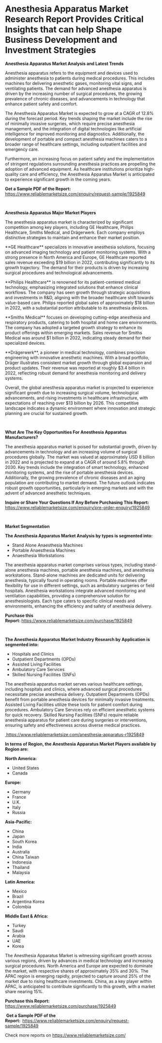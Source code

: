 <p><h1>Anesthesia Apparatus Market Research Report Provides Critical Insights that can help Shape Business Development and Investment Strategies</h1></p><p><strong>Anesthesia Apparatus Market Analysis and Latest Trends</strong></p>
<p><p>Anesthesia apparatus refers to the equipment and devices used to administer anesthesia to patients during medical procedures. This includes machines for delivering anesthetic gases, monitoring vital signs, and ventilating patients. The demand for advanced anesthesia apparatus is driven by the increasing number of surgical procedures, the growing prevalence of chronic diseases, and advancements in technology that enhance patient safety and comfort.</p><p>The Anesthesia Apparatus Market is expected to grow at a CAGR of 12.8% during the forecast period. Key trends shaping the market include the rise of minimally invasive surgeries, which require precise anesthesia management, and the integration of digital technologies like artificial intelligence for improved monitoring and diagnostics. Additionally, the development of portable and compact anesthesia machines caters to a broader range of healthcare settings, including outpatient facilities and emergency care.</p><p>Furthermore, an increasing focus on patient safety and the implementation of stringent regulations surrounding anesthesia practices are propelling the adoption of advanced equipment. As healthcare institutions prioritize high-quality care and efficiency, the Anesthesia Apparatus Market is anticipated to experience significant growth in the coming years.</p></p>
<p><strong>Get a Sample PDF of the Report:&nbsp;</strong> <a href="https://www.reliablemarketsize.com/enquiry/request-sample/1925849?utm_campaign=1103&utm_medium=2&utm_source=Github&utm_content=ia&utm_term=15012025&utm_id=anesthesia-apparatus">https://www.reliablemarketsize.com/enquiry/request-sample/1925849</a></p>
<p>&nbsp;</p>
<p><strong>Anesthesia Apparatus Major Market Players</strong></p>
<p><p>The anesthesia apparatus market is characterized by significant competition among key players, including GE Healthcare, Philips Healthcare, Smiths Medical, and Drägerwerk. Each company employs distinctive strategies to maintain and enhance their market position.</p><p>**GE Healthcare** specializes in innovative anesthesia solutions, focusing on advanced imaging technology and patient monitoring systems. With a strong presence in North America and Europe, GE Healthcare reported sales revenue exceeding $19 billion in 2022, contributing significantly to its growth trajectory. The demand for their products is driven by increasing surgical procedures and technological advancements.</p><p>**Philips Healthcare** is renowned for its patient-centered medical technology, emphasizing integrated solutions that enhance clinical workflows. The company has seen growth through strategic acquisitions and investments in R&D, aligning with the broader healthcare shift towards value-based care. Philips reported global sales of approximately $18 billion in 2022, with a substantial portion attributable to its anesthesia devices.</p><p>**Smiths Medical** focuses on developing cutting-edge anesthesia and respiratory products, catering to both hospital and home care environments. The company has adopted a targeted growth strategy to enhance its product offerings within emerging markets. Sales revenue for Smiths Medical was around $1 billion in 2022, indicating steady demand for their specialized devices.</p><p>**Drägerwerk**, a pioneer in medical technology, combines precision engineering with innovative anesthetic machines. With a broad portfolio, Dräger illustrates consistent market growth through global expansion and product updates. Their revenue was reported at roughly $3.4 billion in 2022, reflecting robust demand for anesthesia monitoring and delivery systems.</p><p>Overall, the global anesthesia apparatus market is projected to experience significant growth due to increasing surgical volume, technological advancements, and rising investments in healthcare infrastructure, with expectations of reaching over $13 billion by 2026. This competitive landscape indicates a dynamic environment where innovation and strategic planning are crucial for sustained growth.</p></p>
<p>&nbsp;</p>
<p><strong>What Are The Key Opportunities For Anesthesia Apparatus Manufacturers?</strong></p>
<p><p>The anesthesia apparatus market is poised for substantial growth, driven by advancements in technology and an increasing volume of surgical procedures globally. The market was valued at approximately USD 8 billion in 2022 and is projected to expand at a CAGR of around 5.8% through 2030. Key trends include the integration of smart technology, enhanced monitoring systems, and the rise of portable anesthesia devices. Additionally, the growing prevalence of chronic diseases and an aging population are contributing to market demand. The future outlook indicates robust growth opportunities, particularly in emerging markets and with the advent of advanced anesthetic techniques.</p></p>
<p><strong>Inquire or Share Your Questions If Any Before Purchasing This Report:</strong> <a href="https://www.reliablemarketsize.com/enquiry/pre-order-enquiry/1925849?utm_campaign=1103&utm_medium=2&utm_source=Github&utm_content=ia&utm_term=15012025&utm_id=anesthesia-apparatus">https://www.reliablemarketsize.com/enquiry/pre-order-enquiry/1925849</a></p>
<p>&nbsp;</p>
<p><strong>Market Segmentation</strong></p>
<p><strong>The Anesthesia Apparatus Market Analysis by types is segmented into:</strong></p>
<p><ul><li>Stand Alone Anaesthesia Machines</li><li>Portable Anaesthesia Machines</li><li>Anaesthesia Workstations</li></ul></p>
<p><p>The anesthesia apparatus market comprises various types, including stand-alone anesthesia machines, portable anesthesia machines, and anesthesia workstations. Stand-alone machines are dedicated units for delivering anesthesia, typically found in operating rooms. Portable machines offer flexibility for use in different settings, such as ambulatory surgeries or field hospitals. Anesthesia workstations integrate advanced monitoring and ventilation capabilities, providing a comprehensive solution for anesthesiologists. Each type caters to specific clinical needs and environments, enhancing the efficiency and safety of anesthesia delivery.</p></p>
<p><strong>Purchase this Report:&nbsp;</strong><a href="https://www.reliablemarketsize.com/purchase/1925849?utm_campaign=1103&utm_medium=2&utm_source=Github&utm_content=ia&utm_term=15012025&utm_id=anesthesia-apparatus">https://www.reliablemarketsize.com/purchase/1925849</a></p>
<p>&nbsp;</p>
<p><strong>The Anesthesia Apparatus Market Industry Research by Application is segmented into:</strong></p>
<p><ul><li>Hospitals and Clinics</li><li>Outpatient Departments (OPDs)</li><li>Assisted Living Facilities</li><li>Ambulatory Care Services</li><li>Skilled Nursing Facilities (SNFs)</li></ul></p>
<p><p>The anesthesia apparatus market serves various healthcare settings, including hospitals and clinics, where advanced surgical procedures necessitate precise anesthesia delivery. Outpatient Departments (OPDs) benefit from portable anesthesia devices for minimally invasive treatments. Assisted Living Facilities utilize these tools for patient comfort during procedures. Ambulatory Care Services rely on efficient anesthetic systems for quick recovery. Skilled Nursing Facilities (SNFs) require reliable anesthesia apparatus for patient care during surgeries or interventions, ensuring safety and effectiveness across diverse medical practices.</p></p>
<p><a href="https://www.reliablemarketsize.com/anesthesia-apparatus-r1925849?utm_campaign=1103&utm_medium=2&utm_source=Github&utm_content=ia&utm_term=15012025&utm_id=anesthesia-apparatus">&nbsp;https://www.reliablemarketsize.com/anesthesia-apparatus-r1925849</a></p>
<p><strong>In terms of Region, the Anesthesia Apparatus Market Players available by Region are:</strong></p>
<p>
    <p> <strong> North America: </strong>
        <ul>
            <li>United States</li>
            <li>Canada</li>
        </ul>
        </p> 
    <p> <strong> Europe: </strong>
        <ul>
            <li>Germany</li>
            <li>France</li>
            <li>U.K.</li>
            <li>Italy</li>
            <li>Russia</li>
        </ul>
        </p> 
    <p> <strong> Asia-Pacific: </strong>
        <ul>
            <li>China</li>
            <li>Japan</li>
            <li>South Korea</li>
            <li>India</li>
            <li>Australia</li>
            <li>China Taiwan</li>
            <li>Indonesia</li>
            <li>Thailand</li>
            <li>Malaysia</li>
        </ul>
        </p> 
    <p> <strong> Latin America: </strong>
        <ul>
            <li>Mexico</li>
            <li>Brazil</li>
            <li>Argentina Korea</li>
            <li>Colombia</li>
        </ul>
        </p> 
    <p> <strong> Middle East & Africa: </strong>
        <ul>
            <li>Turkey</li>
            <li>Saudi</li>
            <li>Arabia</li>
            <li>UAE</li>
            <li>Korea</li>
        </ul>
    </p>
    </p>
<p><p>The Anesthesia Apparatus Market is witnessing significant growth across various regions, driven by advances in medical technology and increasing surgical procedures. North America and Europe are expected to dominate the market, with respective shares of approximately 35% and 30%. The APAC region is emerging rapidly, projected to capture around 25% of the market due to rising healthcare investments. China, as a key player within APAC, is anticipated to contribute significantly to this growth, with a market share nearing 15%.</p></p>
<p><strong>Purchase this Report: </strong><a href="https://www.reliablemarketsize.com/purchase/1925849?utm_campaign=1103&utm_medium=2&utm_source=Github&utm_content=ia&utm_term=15012025&utm_id=anesthesia-apparatus">https://www.reliablemarketsize.com/purchase/1925849</a></p>
<p>&nbsp;<strong>Get a Sample PDF of the Report:&nbsp;&nbsp;</strong><a href="https://www.reliablemarketsize.com/enquiry/request-sample/1925849?utm_campaign=1103&utm_medium=2&utm_source=Github&utm_content=ia&utm_term=15012025&utm_id=anesthesia-apparatus">https://www.reliablemarketsize.com/enquiry/request-sample/1925849</a></p>
<p><strong></strong></p>
<p>Check more reports on <a href="https://www.reliablemarketsize.com/?utm_campaign=1103&utm_medium=2&utm_source=Github&utm_content=ia&utm_term=15012025&utm_id=anesthesia-apparatus">https://www.reliablemarketsize.com/</a></p>